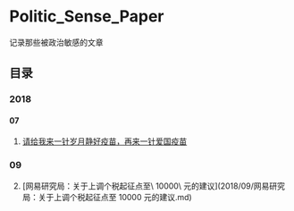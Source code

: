 # Politic_Sense_Paper

记录那些被政治敏感的文章

## 目录

### 2018

#### 07

1. [请给我来一针岁月静好疫苗，再来一针爱国疫苗](2018/07/请给我来一针岁月静好疫苗，再来一针爱国疫苗.md)

### 09

2. [网易研究局：关于上调个税起征点至\ 10000\ 元的建议](2018/09/网易研究局：关于上调个税起征点至 10000 元的建议.md)